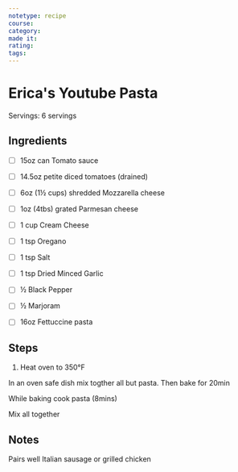 ```yaml
---
notetype: recipe
course:
category:
made it:
rating:
tags:
---
```

# Erica's Youtube Pasta

Servings: 6 servings

## Ingredients
- [ ] 15oz can Tomato sauce- [ ] 14.5oz petite diced tomatoes (drained)- [ ] 6oz (1½ cups) shredded Mozzarella cheese- [ ] 1oz (4tbs) grated Parmesan cheese- [ ] 1 cup Cream Cheese- [ ] 1 tsp Oregano- [ ] 1 tsp Salt- [ ] 1 tsp Dried Minced Garlic- [ ] ½ Black Pepper- [ ] ½ Marjoram- [ ] 16oz Fettuccine pasta

## Steps
1) Heat oven to 350°F

In an oven safe dish mix togther all but pasta. Then bake for 20min

While baking cook pasta (8mins)

Mix all together


## Notes
Pairs well Italian sausage or grilled chicken

